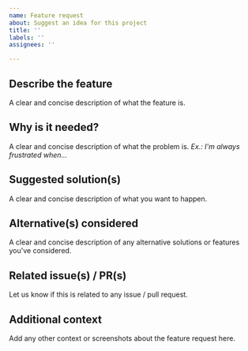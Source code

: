 ```yaml
---
name: Feature request
about: Suggest an idea for this project
title: ''
labels: ''
assignees: ''

---
```


## Describe the feature

A clear and concise description of what the feature is.

## Why is it needed?

A clear and concise description of what the problem is. *Ex.: I'm always frustrated when...*

## Suggested solution(s)

A clear and concise description of what you want to happen.

## Alternative(s) considered

A clear and concise description of any alternative solutions or features you've considered.

## Related issue(s) / PR(s)

Let us know if this is related to any issue / pull request.

## Additional context

Add any other context or screenshots about the feature request here.
